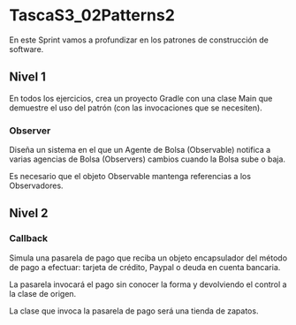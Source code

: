 # TascaS3_02Patterns2

En este Sprint vamos a profundizar en los patrones de construcción de software.

## Nivel 1

En todos los ejercicios, crea un proyecto Gradle con una clase Main que demuestre el uso del patrón (con las invocaciones que se necesiten).

### Observer
Diseña un sistema en el que un Agente de Bolsa (Observable) notifica a varias agencias de Bolsa (Observers) cambios cuando la Bolsa sube o baja.

Es necesario que el objeto Observable mantenga referencias a los Observadores.

## Nivel 2

### Callback

Simula una pasarela de pago que reciba un objeto encapsulador del método de pago a efectuar: tarjeta de crédito, Paypal o deuda en cuenta bancaria.

La pasarela invocará el pago sin conocer la forma y devolviendo el control a la clase de origen.

La clase que invoca la pasarela de pago será una tienda de zapatos.
